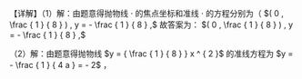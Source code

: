 【详解】（1）解：由题意得抛物线 $\cdot$ 的焦点坐标和准线 $\cdot$ 的方程分别为（ $( 0 , \frac { 1 } { 8 } ) , y = - \frac { 1 } { 8 } ,$ 故答案为： $( 0 , \frac { 1 } { 8 } ) , y = - \frac { 1 } { 8 } ,$

（2）解：由题意得抛物线 $y = { \frac { 1 } { 8 } } x ^ { 2 }$ 的准线方程为 $y = - \frac { 1 } { 4 a } = - 2$ ，  
